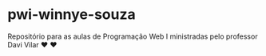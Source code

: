 # pwi-winnye-souza
Repositório para as aulas de Programação Web I ministradas pelo professor Davi Vilar ♥ ♥
